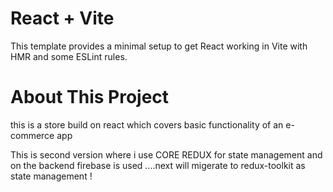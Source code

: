 # React + Vite

This template provides a minimal setup to get React working in Vite with HMR and some ESLint rules.

# About This Project

this is a store build on react which covers basic functionality of an e-commerce app

This is second version where i use CORE REDUX for state management and on the backend firebase is used ....next will migerate to redux-toolkit as state management !
